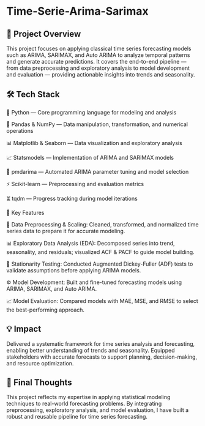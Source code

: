 # Time-Serie-Arima-Sarimax

## 📌 Project Overview

This project focuses on applying classical time series forecasting models such as ARIMA, SARIMAX, and Auto ARIMA to analyze temporal patterns and generate accurate predictions. It covers the end-to-end pipeline — from data preprocessing and exploratory analysis to model development and evaluation — providing actionable insights into trends and seasonality.

## 🛠️  Tech Stack

🐍 Python — Core programming language for modeling and analysis

🧮 Pandas & NumPy — Data manipulation, transformation, and numerical operations

📊 Matplotlib & Seaborn — Data visualization and exploratory analysis

📈 Statsmodels — Implementation of ARIMA and SARIMAX models

🤖 pmdarima — Automated ARIMA parameter tuning and model selection

⚡ Scikit-learn — Preprocessing and evaluation metrics

⏳ tqdm — Progress tracking during model iterations

🧠 Key Features

🔄 Data Preprocessing & Scaling: Cleaned, transformed, and normalized time series data to prepare it for accurate modeling.

📊 Exploratory Data Analysis (EDA): Decomposed series into trend, seasonality, and residuals; visualized ACF & PACF to guide model building.

🧪 Stationarity Testing: Conducted Augmented Dickey-Fuller (ADF) tests to validate assumptions before applying ARIMA models.

⚙️ Model Development: Built and fine-tuned forecasting models using ARIMA, SARIMAX, and Auto ARIMA.

📈 Model Evaluation: Compared models with MAE, MSE, and RMSE to select the best-performing approach.

## 💡 Impact

Delivered a systematic framework for time series analysis and forecasting, enabling better understanding of trends and seasonality.
Equipped stakeholders with accurate forecasts to support planning, decision-making, and resource optimization.

## 🏁 Final Thoughts

This project reflects my expertise in applying statistical modeling techniques to real-world forecasting problems. By integrating preprocessing, exploratory analysis, and model evaluation, I have built a robust and reusable pipeline for time series forecasting.
